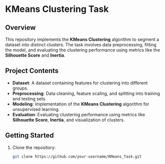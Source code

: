 # KMeans Clustering Task

## Overview
This repository implements the **KMeans Clustering** algorithm to segment a dataset into distinct clusters. The task involves data preprocessing, fitting the model, and evaluating the clustering performance using metrics like the **Silhouette Score** and **Inertia**.

## Project Contents
- **Dataset**: A dataset containing features for clustering into different groups.
- **Preprocessing**: Data cleaning, feature scaling, and splitting into training and testing sets.
- **Modeling**: Implementation of the **KMeans Clustering** algorithm for unsupervised learning.
- **Evaluation**: Evaluating clustering performance using metrics like **Silhouette Score**, **Inertia**, and visualization of clusters.

## Getting Started
1. Clone the repository:
   ```bash
   git clone https://github.com/your-username/KMeans_Task.git
